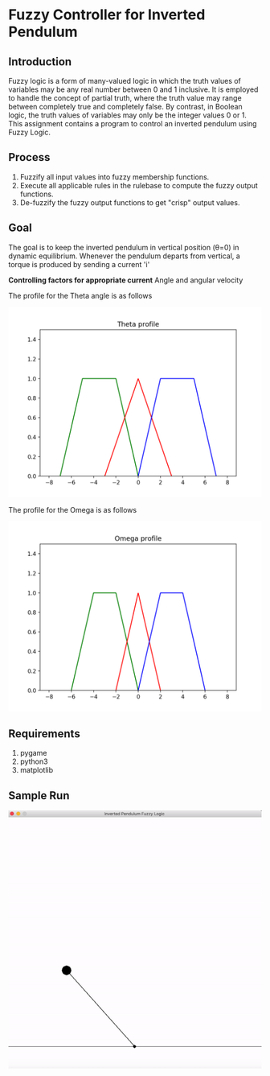 # Fuzzy Controller for Inverted Pendulum

## Introduction
Fuzzy logic is a form of many-valued logic in which the truth values of variables may be any real number between 0 and 1 inclusive. It is employed to handle the concept of partial truth, where the truth value may range between completely true and completely false. By contrast, in Boolean logic, the truth values of variables may only be the integer values 0 or 1. This assignment contains a program to control an inverted pendulum using Fuzzy Logic.

## Process
1. Fuzzify all input values into fuzzy membership functions.
2. Execute all applicable rules in the rulebase to compute the fuzzy output functions.
3. De-fuzzify the fuzzy output functions to get "crisp" output values.

## Goal
The goal is to keep the inverted pendulum in vertical position (θ=0)
in dynamic equilibrium. Whenever the pendulum departs
from vertical, a torque is produced by sending a current 'i'

**Controlling factors for appropriate current**
Angle and angular velocity



The profile for the Theta angle is as follows

![Theta](Figure_1.png)


The profile for the Omega is as follows

![Omega](Figure_2.png)


## Requirements
1. pygame
2. python3
3. matplotlib


## Sample Run

![Pendulum](pendulum.gif)
